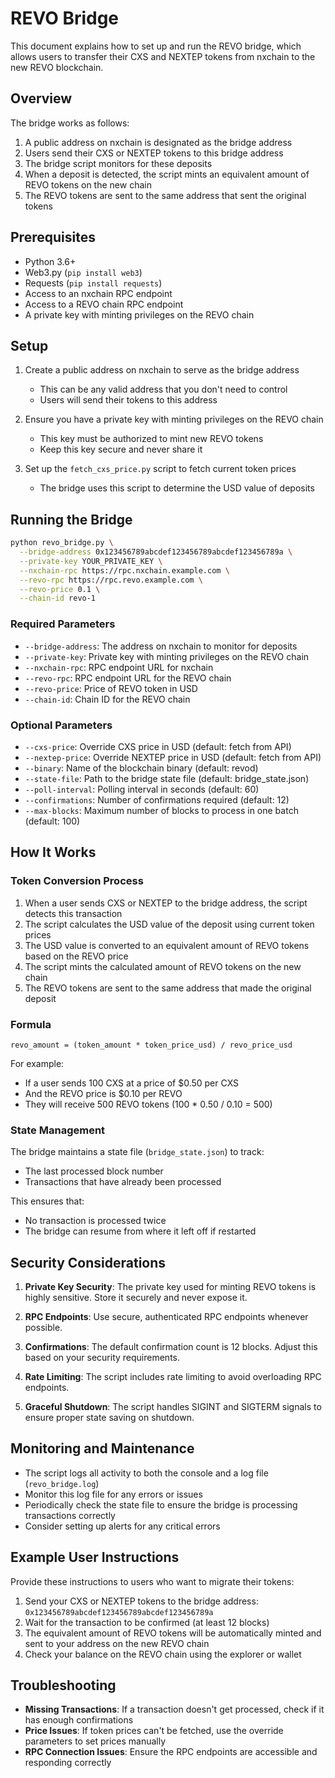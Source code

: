 # REVO Bridge

This document explains how to set up and run the REVO bridge, which allows users to transfer their CXS and NEXTEP tokens from nxchain to the new REVO blockchain.

## Overview

The bridge works as follows:

1. A public address on nxchain is designated as the bridge address
2. Users send their CXS or NEXTEP tokens to this bridge address
3. The bridge script monitors for these deposits
4. When a deposit is detected, the script mints an equivalent amount of REVO tokens on the new chain
5. The REVO tokens are sent to the same address that sent the original tokens

## Prerequisites

- Python 3.6+
- Web3.py (`pip install web3`)
- Requests (`pip install requests`)
- Access to an nxchain RPC endpoint
- Access to a REVO chain RPC endpoint
- A private key with minting privileges on the REVO chain

## Setup

1. Create a public address on nxchain to serve as the bridge address
   - This can be any valid address that you don't need to control
   - Users will send their tokens to this address

2. Ensure you have a private key with minting privileges on the REVO chain
   - This key must be authorized to mint new REVO tokens
   - Keep this key secure and never share it

3. Set up the `fetch_cxs_price.py` script to fetch current token prices
   - The bridge uses this script to determine the USD value of deposits

## Running the Bridge

```bash
python revo_bridge.py \
  --bridge-address 0x123456789abcdef123456789abcdef123456789a \
  --private-key YOUR_PRIVATE_KEY \
  --nxchain-rpc https://rpc.nxchain.example.com \
  --revo-rpc https://rpc.revo.example.com \
  --revo-price 0.1 \
  --chain-id revo-1
```

### Required Parameters

- `--bridge-address`: The address on nxchain to monitor for deposits
- `--private-key`: Private key with minting privileges on the REVO chain
- `--nxchain-rpc`: RPC endpoint URL for nxchain
- `--revo-rpc`: RPC endpoint URL for the REVO chain
- `--revo-price`: Price of REVO token in USD
- `--chain-id`: Chain ID for the REVO chain

### Optional Parameters

- `--cxs-price`: Override CXS price in USD (default: fetch from API)
- `--nextep-price`: Override NEXTEP price in USD (default: fetch from API)
- `--binary`: Name of the blockchain binary (default: revod)
- `--state-file`: Path to the bridge state file (default: bridge_state.json)
- `--poll-interval`: Polling interval in seconds (default: 60)
- `--confirmations`: Number of confirmations required (default: 12)
- `--max-blocks`: Maximum number of blocks to process in one batch (default: 100)

## How It Works

### Token Conversion Process

1. When a user sends CXS or NEXTEP to the bridge address, the script detects this transaction
2. The script calculates the USD value of the deposit using current token prices
3. The USD value is converted to an equivalent amount of REVO tokens based on the REVO price
4. The script mints the calculated amount of REVO tokens on the new chain
5. The REVO tokens are sent to the same address that made the original deposit

### Formula

```
revo_amount = (token_amount * token_price_usd) / revo_price_usd
```

For example:
- If a user sends 100 CXS at a price of $0.50 per CXS
- And the REVO price is $0.10 per REVO
- They will receive 500 REVO tokens (100 * 0.50 / 0.10 = 500)

### State Management

The bridge maintains a state file (`bridge_state.json`) to track:
- The last processed block number
- Transactions that have already been processed

This ensures that:
- No transaction is processed twice
- The bridge can resume from where it left off if restarted

## Security Considerations

1. **Private Key Security**: The private key used for minting REVO tokens is highly sensitive. Store it securely and never expose it.

2. **RPC Endpoints**: Use secure, authenticated RPC endpoints whenever possible.

3. **Confirmations**: The default confirmation count is 12 blocks. Adjust this based on your security requirements.

4. **Rate Limiting**: The script includes rate limiting to avoid overloading RPC endpoints.

5. **Graceful Shutdown**: The script handles SIGINT and SIGTERM signals to ensure proper state saving on shutdown.

## Monitoring and Maintenance

- The script logs all activity to both the console and a log file (`revo_bridge.log`)
- Monitor this log file for any errors or issues
- Periodically check the state file to ensure the bridge is processing transactions correctly
- Consider setting up alerts for any critical errors

## Example User Instructions

Provide these instructions to users who want to migrate their tokens:

1. Send your CXS or NEXTEP tokens to the bridge address: `0x123456789abcdef123456789abcdef123456789a`
2. Wait for the transaction to be confirmed (at least 12 blocks)
3. The equivalent amount of REVO tokens will be automatically minted and sent to your address on the new REVO chain
4. Check your balance on the REVO chain using the explorer or wallet

## Troubleshooting

- **Missing Transactions**: If a transaction doesn't get processed, check if it has enough confirmations
- **Price Issues**: If token prices can't be fetched, use the override parameters to set prices manually
- **RPC Connection Issues**: Ensure the RPC endpoints are accessible and responding correctly 